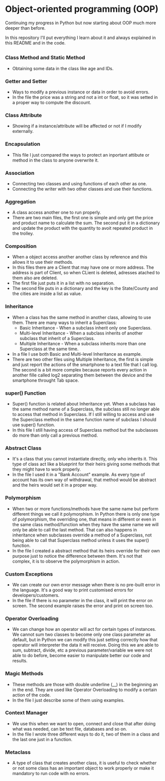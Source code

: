 # Object-oriented programming (OOP)

Continuing my progress in Python but now starting about OOP much more deeper than before.

In this repository I'll put everything I learn about it and always explained in this README and in the code.

##

### Class Method and Static Method

  - Obtaining some data in the class like age and IDs.
  
### Getter and Setter

  - Ways to modify a previous instance or data in order to avoid errors.
  - In the file the price was a string and not a int or float, so it was setted in a proper way to compute the discount.

### Class Attribute

  - Showing if a instance/attribute will be affected or not if I modify externally.

### Encapsulation

  - This file I just compared the ways to protect an inportant attibute or method in the class to anyone overwrite it.
  
### Association

  - Connecting two classes and using functions of each other as one.
  - Connecting the writer with two other classes and use their functions.

### Aggregation

  - A class access another one to run properly.
  - There are two main files, the first one is simple and only get the price and product name to calculate the sum. The second put it in a dictionary and update the product with the quantity to avoit repeated product in the trolley.
  
### Composition

  - When a object access another another class by reference and this allows it to use their methods.
  - In this files there are a Client that may have one or more address. The address is part of Client, so when CLient is deleted, adresses atached to them also are deleted.
  - The first file just puts it in a list with no separation.
  - The second file puts in a dictionary and the key is the State/County and the cities are inside a list as value.
  
### Inheritance

  - When a class has the same method in another class, allowing to use them. There are many ways to inherit a Superclass:
      - Basic Inheritance - When a subclass inherit only one Superclass.
      - Multi-level Inheritance - When a subclass inherits of another subclass that inherit of a Superclass.
      - Multiple Inheritance - When a subclass inherits more than one Superclass at the same time.
  - In a file I use both Basic and Multi-level Inheritance as example.
  - There are two other files using Multiple Inheritance, the first is simple and just report the actions of the smartphone to a text file that I call log. The second is a bit more complex because reports every action in another fille called log2 separating them between the device and the smartphone throught Tab space.

### super() Function

  - Super() function is related about Inheritance yet. When a subclass has the same method name of a Superclass, the subclass still no longer able to access that method in Superclass. If I still willing to access and use the Superclass method in the same function name of subclass I should use super() function.
  - In this file I still having access of Superclass method but the subclasses do more than only call a previous method.
  
### Abstract Class

  - It's a class that you cannot instantiate directly, only who inherits it. This type of class act like a blueprint for their heirs giving some methods that they might have to work properly.
  - In the file I used it in a "Bank Account" example. As every type of account has its own way of withdrawal, that method would be abstract and the heirs would set it in a proper way.
  
### Polymorphism

  - When two or more functions/methods have the same name but perform different things we call it polymorphism. In Python there is only one type of polymorphism, the overriding one, that means in different or even in the same class method/function when they have the same name we will only be able to call the last method. That can also happens in inheritance when subclasses override a method of a Superclass, not being able to call that Superclass method unless it uses the super() function.
  - In the file I created a abstract method that its heirs override for their own purpose just to notice the difference between them. It's not that complex, it is to observe the polymorphism in action.
  
### Custom Exceptions

  - We can create our own error message when there is no pre-built error in the language. It's a good way to print customised errors for developers/customers.
  - In the file if there is no parameter in the class, it will print the error on screen. The second example raises the error and print on screen too.

### Operator Overloading

  - We can change how an operator will act for certain types of instances. We cannot sum two classes to become only one class parameter as default, but in Python we can modify this just setting correctly how that operator will interpreter the data it will receive. Doing this we are able to sum, subtract, divide, etc a previous parameter/variable we were not able to do before, become easier to manipulate better our code and results.
  
### Magic Methods

  - These methods are those with double underline (__) in the beginning an in the end. They are used like Operator Overloading to modify a certain action of the code.
  - In the file I just describe some of them using examples.
  
### Context Manager

  - We use this when we want to open, connect and close that after doing what was needed, can be text file, databases and so on.
  - In the file I wrote three different ways to do it, two of them in a class and the last one just in a function.

### Metaclass

  - A type of class that creates another class, it is useful to check whether or not some class has an important object to work properly or make it mandatory to run code with no errors.
